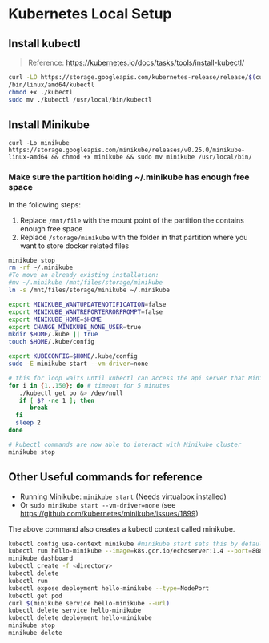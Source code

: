 # Kubernetes Local Setup

## Install kubectl

> Reference: https://kubernetes.io/docs/tasks/tools/install-kubectl/

```bash
curl -LO https://storage.googleapis.com/kubernetes-release/release/$(curl -s https://storage.googleapis.com/kubernetes-release/release/stable.txt)
/bin/linux/amd64/kubectl
chmod +x ./kubectl
sudo mv ./kubectl /usr/local/bin/kubectl
```

## Install Minikube

`curl -Lo minikube https://storage.googleapis.com/minikube/releases/v0.25.0/minikube-linux-amd64 && chmod +x minikube && sudo mv minikube /usr/local/bin/`

### Make sure the partition holding ~/.minikube has enough free space

In the following steps:

1. Replace `/mnt/file` with the mount point of the partition the contains enough free space
1. Replace `/storage/minikube` with the folder in that partition where you want to store docker related files

```sh
minikube stop
rm -rf ~/.minikube
#To move an already existing installation:
#mv ~/.minikube /mnt/files/storage/minikube
ln -s /mnt/files/storage/minikube ~/.minikube
```

```sh
export MINIKUBE_WANTUPDATENOTIFICATION=false
export MINIKUBE_WANTREPORTERRORPROMPT=false
export MINIKUBE_HOME=$HOME
export CHANGE_MINIKUBE_NONE_USER=true
mkdir $HOME/.kube || true
touch $HOME/.kube/config

export KUBECONFIG=$HOME/.kube/config
sudo -E minikube start --vm-driver=none

# this for loop waits until kubectl can access the api server that Minikube has created
for i in {1..150}; do # timeout for 5 minutes
   ./kubectl get po &> /dev/null
   if [ $? -ne 1 ]; then
      break
  fi
  sleep 2
done

# kubectl commands are now able to interact with Minikube cluster
minikube stop
```

## Other Useful commands for reference

* Running Minikube: `minikube start` (Needs virtualbox installed)
* Or `sudo minikube start --vm-driver=none` (see https://github.com/kubernetes/minikube/issues/1899)

The above command also creates a kubectl context called minikube.

```sh
kubectl config use-context minikube #minikube start sets this by default, needed if context changes
kubectl run hello-minikube --image=k8s.gcr.io/echoserver:1.4 --port=8080
minikube dashboard
kubectl create -f <directory>
kubectl delete
kubectl run
kubectl expose deployment hello-minikube --type=NodePort
kubectl get pod
curl $(minikube service hello-minikube --url)
kubectl delete service hello-minikube
kubectl delete deployment hello-minikube
minikube stop
minikube delete
```
